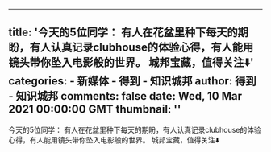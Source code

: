 
---
title: '今天的5位同学：
有人在花盆里种下每天的期盼，有人认真记录clubhouse的体验心得，有人能用镜头带你坠入电影般的世界。
城邦宝藏，值得关注⬇️'
categories: 
    - 新媒体
    - 得到 - 知识城邦
author: 得到 - 知识城邦
comments: false
date: Wed, 10 Mar 2021 00:00:00 GMT
thumbnail: ''
---

<div>   
<p>今天的5位同学：
有人在花盆里种下每天的期盼，有人认真记录clubhouse的体验心得，有人能用镜头带你坠入电影般的世界。
城邦宝藏，值得关注⬇️</p><br><br>  
</div>
            